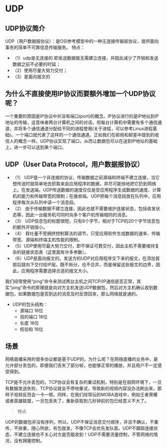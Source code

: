 # UDP

## UDP协议简介
UDP（用户数据报协议）：是OSI参考模型中的一种无连接传输层协议，提供面向事务的简单不可靠信息传输服务。
特点：
- （1）udp是无连接的 即发送数据报无需建立连接，并因此减少了开销和发送数据之前不必要的时延；
- （2）使用尽量大努力交付；
- （3）是面向报文的

## 为什么不直接使用IP协议而要额外增加一个UDP协议呢？

一个重要的原因是IP协议中并没有端口(port)的概念。IP协议进行的是IP地址到IP地址的传输，这意味者两台计算机之间的对话。但每台计算机中需要有多个通信通道，并将多个通信通道分配给不同的进程使用(关于进程，可以参考Linux进程基础)。一个端口就代表了这样的一个通信通道。正如我们在邮局和邮差中提到的收信人的概念一样。UDP协议实现了端口，从而让数据包可以在送到IP地址的基础上，进一步可以送到某个端口。

## UDP（User Data Protocol，用户数据报协议）

- （1） UDP是一个非连接的协议，传输数据之前源端和终端不建立连接，当它想传送时就简单地去抓取来自应用程序的数据，并尽可能快地把它扔到网络上。在发送端，UDP传送数据的速度仅仅是受应用程序生成数据的速度、计算机的能力和传输带宽的限制；在接收端，UDP把每个消息段放在队列中，应用程序每次从队列中读一个消息段。
- （2） 由于传输数据不建立连接，因此也就不需要维护连接状态，包括收发状态等，因此一台服务机可同时向多个客户机传输相同的消息。
- （3） UDP信息包的标题很短，只有8个字节，相对于TCP的20个字节信息包的额外开销很小。
- （4） 吞吐量不受拥挤控制算法的调节，只受应用软件生成数据的速率、传输带宽、源端和终端主机性能的限制。
- （5）UDP使用尽最大努力交付，即不保证可靠交付，因此主机不需要维持复杂的链接状态表（这里面有许多参数）。
- （6）UDP是面向报文的。发送方的UDP对应用程序交下来的报文，在添加首部后就向下交付给IP层。既不拆分，也不合并，而是保留这些报文的边界，因此，应用程序需要选择合适的报文大小。

我们经常使用“ping”命令来测试两台主机之间TCP/IP通信是否正常，其实“ping”命令的原理就是向对方主机发送UDP数据包，然后对方主机确认收到数据包，如果数据包是否到达的消息及时反馈回来，那么网络就是通的。

- UDP的包头结构：
    - 源端口 16位
    - 目的端口 16位
    - 长度 16位
    - 校验和 16位

## 场景

网络直播采用的很多协议都是基于UDP的，为什么呢？在网络直播的业务中，是允许部分丢包的，即便我们丢失了部分帧，也能够正常的播放，并且用户不一定感受得到。

TCP是不允许丢包的，TCP协议会有复杂的重试机制，特别是在弱网环境下，一旦有数据发送失败，TCP协议就会不停地重试，导致新的视频内容没办法刷出来，那样子视频反而会一卡一顿。同样，在我们经常玩的MOBA游戏中，例如王者荣耀或者英雄联盟，一旦包丢失了，重新获取到几秒钟前的包已经意义不大了。

>特点

UDP的数据包并没有序列，所以，UDP不保证消息交付顺序，并且不确认，不重传，不排重，随心所欲，有包就发，不像TCP会优先发队首。UDP不跟踪连接状态，不建立连接也不关心对方是否能收到！UDP不需要流量控制，不管网络的情况，没有拥塞控制。
